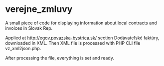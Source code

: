 # verejne_zmluvy
A small piece of code for displaying information about local contracts and invoices in Slovak Rep.

Applied at http://egov.povazska-bystrica.sk/ section Dodávateľské faktúry, downloaded in XML. Then XML file is processed with PHP CLI file vz_xml2json.php.

After processing the file, everything is set and ready.
